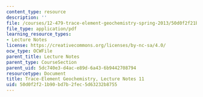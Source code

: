 ```yaml
---
content_type: resource
description: ''
file: /courses/12-479-trace-element-geochemistry-spring-2013/50d0f2f21b90bd7b2fec5d63232b8755_MIT12_479S13_lec11.pdf
file_type: application/pdf
learning_resource_types:
- Lecture Notes
license: https://creativecommons.org/licenses/by-nc-sa/4.0/
ocw_type: OCWFile
parent_title: Lecture Notes
parent_type: CourseSection
parent_uid: 5dc740e3-d4ac-e89d-6a43-6b9442708794
resourcetype: Document
title: Trace-Element Geochemistry, Lecture Notes 11
uid: 50d0f2f2-1b90-bd7b-2fec-5d63232b8755
---
```


